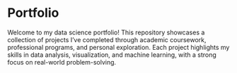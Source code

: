 # Portfolio
Welcome to my data science portfolio! This repository showcases a collection of projects I’ve completed through academic coursework, professional programs, and personal exploration. Each project highlights my skills in data analysis, visualization, and machine learning, with a strong focus on real-world problem-solving.
